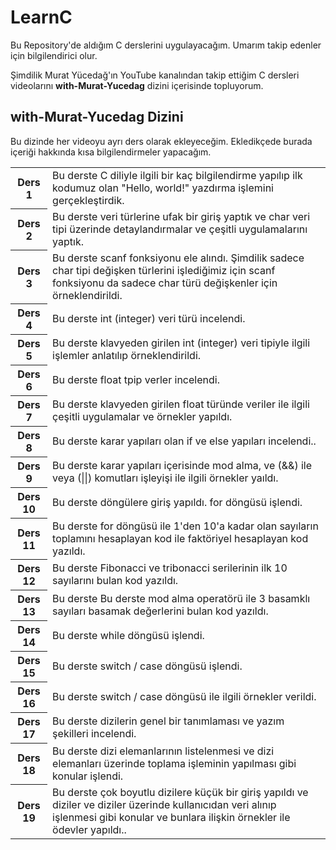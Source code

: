 # LearnC
<p>Bu Repository'de aldığım C derslerini uygulayacağım. Umarım takip edenler için bilgilendirici olur.</p>
<p>Şimdilik Murat Yücedağ'ın YouTube kanalından takip ettiğim C dersleri videolarını <b>with-Murat-Yucedag</b> dizini içerisinde topluyorum.</p>

## with-Murat-Yucedag Dizini
<p>Bu dizinde her videoyu ayrı ders olarak ekleyeceğim. Ekledikçede burada içeriği hakkında kısa bilgilendirmeler yapacağım.</p>
<table>
  <tr>
    <th>Ders 1</th>
    <td>Bu derste C diliyle ilgili bir kaç bilgilendirme yapılıp ilk kodumuz olan "Hello, world!" yazdırma işlemini gerçekleştirdik.</td>
  </tr>
  <tr>
    <th>Ders 2</th>
    <td>Bu derste veri türlerine ufak bir giriş yaptık ve char veri tipi üzerinde detaylandırmalar ve çeşitli uygulamalarını yaptık.</td>
  </tr>
  <tr>
    <th>Ders 3</th>
    <td>Bu derste scanf fonksiyonu ele alındı. Şimdilik sadece char tipi değişken türlerini işlediğimiz için scanf fonksiyonu da sadece char türü değişkenler için örneklendirildi.</td>
  </tr>
  <tr>
    <th>Ders 4</th>
    <td>Bu derste int (integer) veri türü incelendi.</td>
  </tr>
  <tr>
    <th>Ders 5</th>
    <td>Bu derste klavyeden girilen int (integer) veri tipiyle ilgili işlemler anlatılıp örneklendirildi.</td>
  </tr>
  <tr>
    <th>Ders 6</th>
    <td>Bu derste float tpip verler incelendi.</td>
  </tr>
  <tr>
    <th>Ders 7</th>
    <td>Bu derste klavyeden girilen float türünde veriler ile ilgili çeşitli uygulamalar ve örnekler yapıldı.</td>
  </tr>
  <tr>
    <th>Ders 8</th>
    <td>Bu derste karar yapıları olan if ve else yapıları incelendi..</td>
  </tr>
  <tr>
    <th>Ders 9</th>
    <td>Bu derste karar yapıları içerisinde mod alma, ve (&&) ile veya (||) komutları işleyişi ile ilgili örnekler yaıldı.</td>
  </tr>
  <tr>
    <th>Ders 10</th>
    <td>Bu derste döngülere giriş yapıldı. for döngüsü işlendi.</td>
  </tr>
  <tr>
    <th>Ders 11</th>
    <td>Bu derste for döngüsü ile 1'den 10'a kadar olan sayıların toplamını hesaplayan kod ile faktöriyel hesaplayan kod yazıldı.</td>
  </tr>
  <tr>
    <th>Ders 12</th>
    <td>Bu derste Fibonacci ve tribonacci serilerinin ilk 10 sayılarını bulan kod yazıldı.</td>
  </tr>
  <tr>
    <th>Ders 13</th>
    <td>Bu derste Bu derste mod alma operatörü ile 3 basamklı sayıları basamak değerlerini bulan kod yazıldı.</td>
  </tr>
  <tr>
    <th>Ders 14</th>
    <td>Bu derste while döngüsü işlendi.</td>
  </tr>
  <tr>
    <th>Ders 15</th>
    <td>Bu derste switch / case döngüsü işlendi.</td>
  </tr>
  <tr>
    <th>Ders 16</th>
    <td>Bu derste switch / case döngüsü ile ilgili örnekler verildi.</td>
  </tr>
  <tr>
    <th>Ders 17</th>
    <td>Bu derste dizilerin genel bir tanımlaması ve yazım şekilleri incelendi.</td>
  </tr>
  <tr>
    <th>Ders 18</th>
    <td>Bu derste dizi elemanlarının listelenmesi ve dizi elemanları üzerinde toplama işleminin yapılması gibi konular işlendi.</td>
  </tr>
  <tr>
    <th>Ders 19</th>
    <td>Bu derste çok boyutlu dizilere küçük bir giriş yapıldı ve diziler ve diziler üzerinde kullanıcıdan veri alınıp işlenmesi gibi konular ve bunlara ilişkin örnekler ile ödevler yapıldı..</td>
  </tr>
</table>
